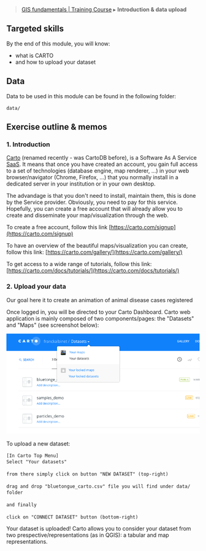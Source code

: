 
> [GIS fundamentals | Training Course](agenda.md) ▸ **Introduction & data upload**

## Targeted skills
By the end of this module, you will know:
* what is CARTO 
* and how to upload your dataset

## Data
Data to be used in this module can be found in the following folder:

```
data/
```
## Exercise outline & memos


### 1. Introduction

[Carto](https://carto.com/) (renamed recently - was CartoDB before), is a Software As A Service [SaaS](https://en.wikipedia.org/wiki/Software_as_a_service). It means that once you have created an account, you gain full access to a set of technologies (database engine, map renderer, ...) in your web browser/navigator (Chrome, Firefox, ...) that you normally install in a dedicated server in your institution or in your own desktop. 

The advandage is that you don't need to install, maintain them, this is done by the Service provider. Obviously, you need to pay for this service. Hopefully, you can create a free account that will already allow you to create and disseminate your map/visualization through the web. 

To create a free account, follow this link [https://carto.com/signup](https://carto.com/signup)

To have an overview of the beautiful maps/visualization you can create, follow this link: [https://carto.com/gallery/](https://carto.com/gallery/)

To get access to a wide range of tutorials, follow this link: [https://carto.com/docs/tutorials/](https://carto.com/docs/tutorials/)

### 2. Upload your data
Our goal here it to create an animation of animal disease cases registered 

Once logged in, you will be directed to your Carto Dashboard. Carto web application is mainly composed of two components/pages: the "Datasets" and "Maps" (see screenshot below):

![Carto datasets & Maps](img/carto-datasets-maps.png)

To upload a new dataset:

```
[In Carto Top Menu]
Select "Your datasets"

from there simply click on button "NEW DATASET" (top-right)

drag and drop "bluetongue_carto.csv" file you will find under data/ folder

and finally

click on "CONNECT DATASET" button (bottom-right)
```
Your dataset is uploaded! Carto allows you to consider your dataset from two prespective/representations (as in QGIS): a tabular and map representations.

